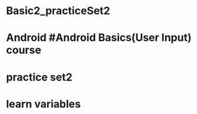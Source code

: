 # Basic2_practiceSet2
# Android #Android Basics(User Input) course
# practice set2
# learn variables 
